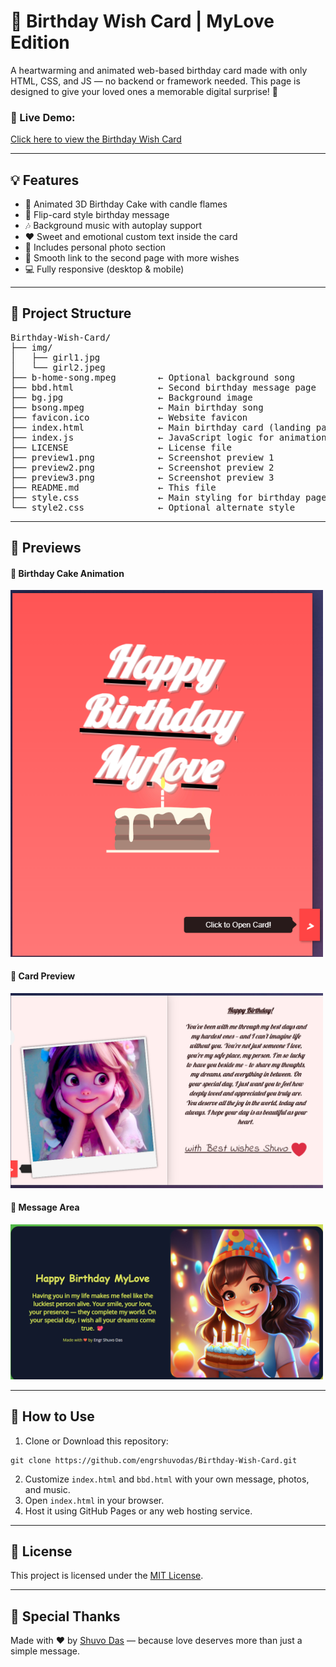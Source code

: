 <h1>🎉 Birthday Wish Card | MyLove Edition</h1>

<p>A heartwarming and animated web-based birthday card made with only HTML, CSS, and JS — no backend or framework needed. This page is designed to give your loved ones a memorable digital surprise! 💝</p>

<h3>🔗 Live Demo:</h3>
<p><a href="https://engrshuvodas.github.io/Birthday-Wish-Card/" target="_blank">Click here to view the Birthday Wish Card</a></p>

<hr>

<h2>💡 Features</h2>
<ul>
  <li>🎂 Animated 3D Birthday Cake with candle flames</li>
  <li>💌 Flip-card style birthday message</li>
  <li>🎶 Background music with autoplay support</li>
  <li>❤️ Sweet and emotional custom text inside the card</li>
  <li>📸 Includes personal photo section</li>
  <li>🔗 Smooth link to the second page with more wishes</li>
  <li>💻 Fully responsive (desktop & mobile)</li>
</ul>

<hr>

<h2>📁 Project Structure</h2>

<pre>
Birthday-Wish-Card/
├── img/
│   ├── girl1.jpg
│   └── girl2.jpeg
├── b-home-song.mpeg        ← Optional background song
├── bbd.html                ← Second birthday message page
├── bg.jpg                  ← Background image
├── bsong.mpeg              ← Main birthday song
├── favicon.ico             ← Website favicon
├── index.html              ← Main birthday card (landing page)
├── index.js                ← JavaScript logic for animation
├── LICENSE                 ← License file
├── preview1.png            ← Screenshot preview 1
├── preview2.png            ← Screenshot preview 2
├── preview3.png            ← Screenshot preview 3
├── README.md               ← This file
├── style.css               ← Main styling for birthday page
└── style2.css              ← Optional alternate style
</pre>

<hr>

<h2>📸 Previews</h2>

<h4>🎂 Birthday Cake Animation </h4>
<img src="preview1.png" alt="Preview 1" width="500">

<h4>🎀 Card Preview</h4>
<img src="preview2.png" alt="Preview 2" width="500">

<h4>💝 Message Area</h4>
<img src="preview3.png" alt="Preview 3" width="500">

<hr>

<h2>🚀 How to Use</h2>
<ol>
  <li>Clone or Download this repository:</li>
</ol>

<pre><code>git clone https://github.com/engrshuvodas/Birthday-Wish-Card.git</code></pre>

<ol start="2">
  <li>Customize <code>index.html</code> and <code>bbd.html</code> with your own message, photos, and music.</li>
  <li>Open <code>index.html</code> in your browser.</li>
  <li>Host it using GitHub Pages or any web hosting service.</li>
</ol>

<hr>

<h2>📝 License</h2>
<p>This project is licensed under the <a href="LICENSE">MIT License</a>.</p>

<hr>

<h2>💬 Special Thanks</h2>
<p>Made with ❤️ by <a href="https://github.com/engrshuvodas" target="_blank">Shuvo Das</a> — because love deserves more than just a simple message.</p>
